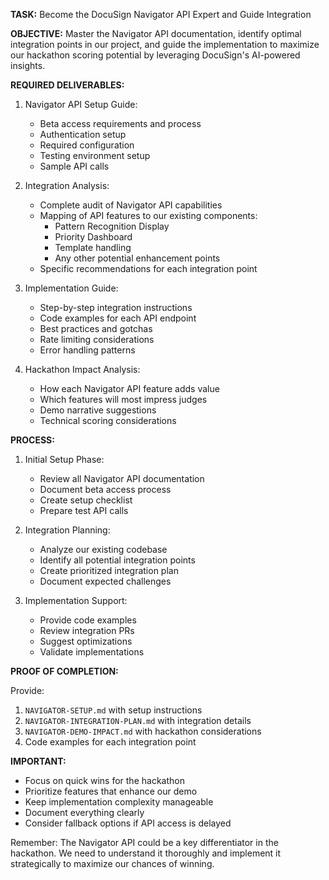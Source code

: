 **TASK:** Become the DocuSign Navigator API Expert and Guide Integration

**OBJECTIVE:** Master the Navigator API documentation, identify optimal integration points in our project, and guide the implementation to maximize our hackathon scoring potential by leveraging DocuSign's AI-powered insights.

**REQUIRED DELIVERABLES:**

1. Navigator API Setup Guide:
   - Beta access requirements and process
   - Authentication setup
   - Required configuration
   - Testing environment setup
   - Sample API calls

2. Integration Analysis:
   - Complete audit of Navigator API capabilities
   - Mapping of API features to our existing components:
     - Pattern Recognition Display
     - Priority Dashboard
     - Template handling
     - Any other potential enhancement points
   - Specific recommendations for each integration point

3. Implementation Guide:
   - Step-by-step integration instructions
   - Code examples for each API endpoint
   - Best practices and gotchas
   - Rate limiting considerations
   - Error handling patterns

4. Hackathon Impact Analysis:
   - How each Navigator API feature adds value
   - Which features will most impress judges
   - Demo narrative suggestions
   - Technical scoring considerations

**PROCESS:**

1. Initial Setup Phase:
   - Review all Navigator API documentation
   - Document beta access process
   - Create setup checklist
   - Prepare test API calls

2. Integration Planning:
   - Analyze our existing codebase
   - Identify all potential integration points
   - Create prioritized integration plan
   - Document expected challenges

3. Implementation Support:
   - Provide code examples
   - Review integration PRs
   - Suggest optimizations
   - Validate implementations

**PROOF OF COMPLETION:**

Provide:
1. `NAVIGATOR-SETUP.md` with setup instructions
2. `NAVIGATOR-INTEGRATION-PLAN.md` with integration details
3. `NAVIGATOR-DEMO-IMPACT.md` with hackathon considerations
4. Code examples for each integration point

**IMPORTANT:**
- Focus on quick wins for the hackathon
- Prioritize features that enhance our demo
- Keep implementation complexity manageable
- Document everything clearly
- Consider fallback options if API access is delayed

Remember: The Navigator API could be a key differentiator in the hackathon. We need to understand it thoroughly and implement it strategically to maximize our chances of winning. 